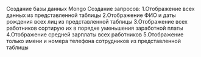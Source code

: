 Создание базы данных Mongo
Создание запросов:
1.Отображение всех данных из представленной таблицы
2.Отображение ФИО и даты рождения всех лиц из представленной таблицы
3.Отображение всех работников сортирую их в порядке уменьшения заработной платы
4.Отображение средней зарплаты всех работников 
5.Отображение только имени и номера телефона сотрудников из представленной таблицы
